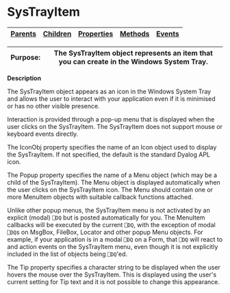 




<h1 class="heading"><span class="name">SysTrayItem</span></h1>

| [Parents](../ParentLists/SysTrayItem.htm) | [Children](../ChildLists/SysTrayItem.htm) | [Properties](../PropLists/SysTrayItem.htm) | [Methods](../MethodLists/SysTrayItem.htm) | [Events](../EventLists/SysTrayItem.htm) |
| --- | --- | --- | --- | ---  |


| Purpose: | The SysTrayItem object represents an item that you can create in the Windows System Tray. |
| --- | ---  |


**Description**


The SysTrayItem object appears as an icon in the Windows System Tray and allows the user to interact with your application even if it is minimised or has no other visible presence.



Interaction is provided through a pop-up menu that is displayed when the user clicks on the SysTrayItem. The SysTrayItem does not support mouse or keyboard events directly.


The IconObj property specifies the name of an Icon object used to display the SysTrayItem. If not specified, the default is the standard Dyalog APL icon.


The Popup property specifies the name of a Menu object (which may be a child of the SysTrayItem). The Menu object is displayed automatically when the user clicks on the SysTrayItem icon. The Menu should contain one or more MenuItem objects with suitable callback functions attached.


Unlike other popup menus, the SysTrayItem menu is not activated by an explicit (modal) `⎕DQ` but is posted automatically for you. The MenuItem callbacks will be executed by the current `⎕DQ`, with the exception of modal `⎕DQ`s on MsgBox, FileBox, Locator and other popup Menu objects. For example, if your application is in a modal `⎕DQ` on a Form, that `⎕DQ` will react to and action events on the SysTrayItem menu, even though it is not explicitly included in the list of objects being `⎕DQ`'ed.


The Tip property specifies a character string to be displayed when the user hovers the mouse over the SysTrayItem. This is displayed using the user's current setting for Tip text and it is not possible to change this appearance.


